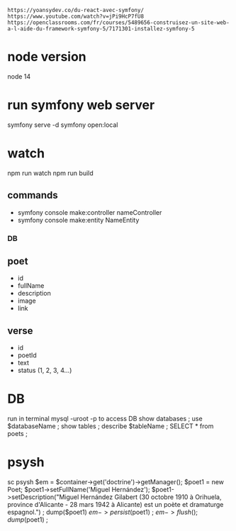 
``` https://yoansydev.co/du-react-avec-symfony/ ```
``` https://www.youtube.com/watch?v=jPi9HcP7fU8 ```
``` https://openclassrooms.com/fr/courses/5489656-construisez-un-site-web-a-l-aide-du-framework-symfony-5/7171301-installez-symfony-5 ```


# node version
node 14

# run symfony web server
symfony serve -d
symfony open:local

# watch
npm run watch
npm run build

## commands
- symfony console make:controller nameController
- symfony console make:entity NameEntity

### DB
## poet
  - id
  - fullName
  - description
  - image
  - link

## verse
  - id
  - poetId
  - text
  - status (1, 2, 3, 4...)

  # DB
run in terminal mysql -uroot -p to access DB
show databases ; 
use $databaseName ;
show tables ;
describe $tableName ;
SELECT * from poets ; 

# psysh
sc psysh
$em = $container->get('doctrine')->getManager();
$poet1 = new Poet;
$poet1->setFullName('Miguel Hernández');
$poet1->setDescription("Miguel Hernández Gilabert (30 octobre 1910 à Orihuela, province d'Alicante - 28 mars 1942 à Alicante) est un poète et dramaturge espagnol.") ;
dump($poet1)
$em->persist($poet1) ;
$em->flush() ;
dump($poet1) ;